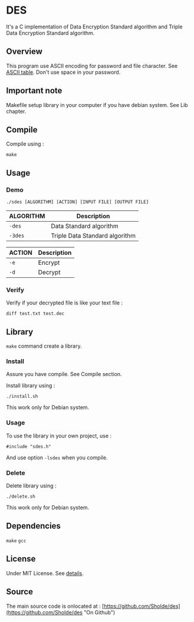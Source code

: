# DES

It's a C implementation of Data Encryption Standard algorithm and Triple Data Encryption Standard algorithm.

## Overview

This program use ASCII encoding for password and file character. See [ASCII table](http://www.asciitable.com). Don't use space in your password.

## Important note

Makefile setup library in your computer if you have debian system. See Lib chapter.

## Compile

Compile using :

```
make
```

## Usage

### Demo

```
./sdes [ALGORITHM] [ACTION] [INPUT FILE] [OUTPUT FILE]
```

| ALGORITHM | Description |
| --------- | ----------- |
| `-des`    | Data Standard algorithm |
| `-3des`   | Triple Data Standard algorithm |

| ACTION | Description |
| ------ | ----------- |
| `-e`   | Encrypt |
| `-d`   | Decrypt |

### Verify

Verify if your decrypted file is like your text file :

```
diff test.txt test.dec
```

## Library

`make` command create a library.

### Install

Assure you have compile. See Compile section.

Install library using :

```
./install.sh
```

This work only for Debian system.

### Usage

To use the library in your own project, use :

```
#include "sdes.h"
```

And use option `-lsdes` when you compile.

### Delete

Delete library using :

```
./delete.sh
```

This work only for Debian system.


## Dependencies

`make` `gcc`

## License

Under MIT License. See [details](https://github.com/Sholde/des/blob/master/LICENSE "License").

## Source

The main source code is onlocated at : [https://github.com/Sholde/des](https://github.com/Sholde/des "On Github")